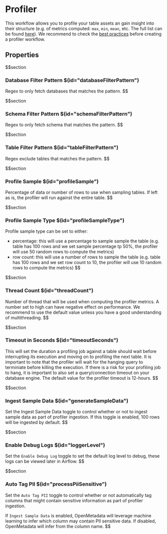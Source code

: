 # Profiler
This workflow allows you to profile your table assets an gain insight into their structure (e.g. of metrics computed: `max`, `min`, `mean`, etc. The full list can be found [here](https://docs.open-metadata.org/connectors/ingestion/workflows/profiler/metrics)). We recommend to check the [best practices](https://docs.open-metadata.org/connectors/ingestion/workflows/profiler#profiler-best-practices) before creating a profiler workflow.

## Properties

$$section
### Database Filter Pattern $(id="databaseFilterPattern")
Regex to only fetch databases that matches the pattern.
$$

$$section
### Schema Filter Pattern $(id="schemaFilterPattern")
Regex to only fetch schema that matches the pattern.
$$

$$section
### Table Filter Pattern $(id="tableFilterPattern")
Regex exclude tables that matches the pattern.
$$

$$section
### Profile Sample $(id="profileSample")
Percentage of data or number of rows to use when sampling tables. If left as is, the profiler will run against the entire table.
$$

$$section
### Profile Sample Type $(id="profileSampleType")
Profile sample type can be set to either:  
* percentage: this will use a percentage to sample sample the table (e.g. table has 100 rows and we set sample percentage tp 50%, the profiler will use 50 random rows to compute the metrics)
* row count: this will use a number of rows to sample the table (e.g. table has 100 rows and we set row count to 10, the profiler will use 10 random rows to compute the metrics)
$$

$$section
### Thread Count $(id="threadCount")
Number of thread that will be used when computing the profiler metrics. A number set to high can have negative effect on performance. We recommend to use the default value unless you have a good understanding of multithreading.
$$

$$section
### Timeout in Seconds $(id="timeoutSeconds")
This will set the duration a profiling job against a table should wait before interrupting its execution and moving on to profiling the next table. It is important to note that the profiler will wait for the hanging query to terminiate before killing the execution. If there is a risk for your profiling job to hang, it is important to also set a query/connection timeout on your database engine. The default value for the profiler timeout is 12-hours.
$$

$$section
### Ingest Sample Data $(id="generateSampleData")

Set the Ingest Sample Data toggle to control whether or not to ingest sample data as part of profiler ingestion. If this toggle is enabled, 100 rows will be ingested by default.
$$

$$section
### Enable Debug Logs $(id="loggerLevel")

Set the `Enable Debug Log` toggle to set the default log level to debug, these logs can be viewed later in Airflow.
$$

$$section
### Auto Tag PII $(id="processPiiSensitive")

Set the `Auto Tag PII` toggle to control whether or not automatically tag columns that might contain sensitive information as part of profiler ingestion. 

If `Ingest Sample Data` is enabled, OpenMetadata will leverage machine learning to infer which column may contain PII sensitive data. If disabled, OpenMetadata will infer from the column name.
$$
